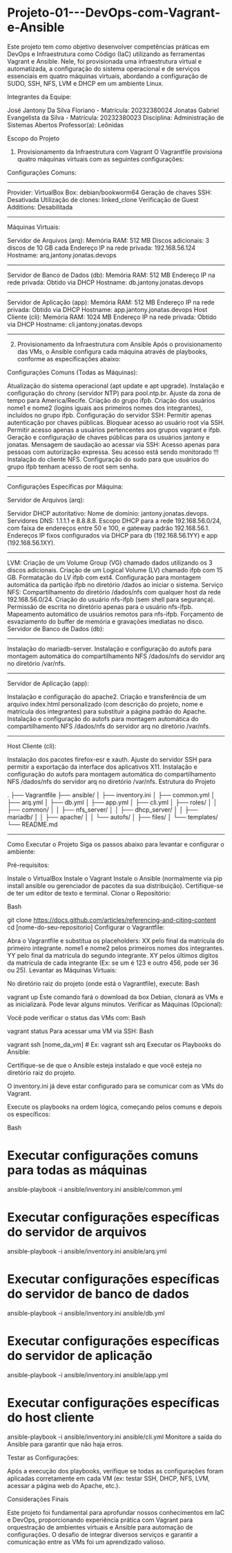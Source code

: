 # Projeto-01---DevOps-com-Vagrant-e-Ansible

Este projeto tem como objetivo desenvolver competências práticas em DevOps e Infraestrutura como Código (IaC) utilizando as ferramentas Vagrant e Ansible. Nele, foi provisionada uma infraestrutura virtual e automatizada, a configuração do sistema operacional e de serviços essenciais em quatro máquinas virtuais, abordando a configuração de SUDO, SSH, NFS, LVM e DHCP em um ambiente Linux.

Integrantes da Equipe:

José Jantony Da Silva Floriano - Matrícula: 20232380024
Jonatas Gabriel Evangelista da Silva - Matrícula: 20232380023
Disciplina: Administração de Sistemas Abertos
Professor(a): Leônidas

Escopo do Projeto
1. Provisionamento da Infraestrutura com Vagrant
O Vagrantfile provisiona quatro máquinas virtuais com as seguintes configurações:

Configurações Comuns:

-------------------------------------

Provider: VirtualBox
Box: debian/bookworm64
Geração de chaves SSH: Desativada
Utilização de clones: linked_clone
Verificação de Guest Additions: Desabilitada

-------------------------------------

Máquinas Virtuais:

Servidor de Arquivos (arq):
Memória RAM: 512 MB
Discos adicionais: 3 discos de 10 GB cada
Endereço IP na rede privada: 192.168.56.124
Hostname: arq.jantony.jonatas.devops

-------------------------------------

Servidor de Banco de Dados (db):
Memória RAM: 512 MB
Endereço IP na rede privada: Obtido via DHCP
Hostname: db.jantony.jonatas.devops

-------------------------------------

Servidor de Aplicação (app):
Memória RAM: 512 MB
Endereço IP na rede privada: Obtido via DHCP
Hostname: app.jantony.jonatas.devops
Host Cliente (cli):
Memória RAM: 1024 MB
Endereço IP na rede privada: Obtido via DHCP
Hostname: cli.jantony.jonatas.devops

--------------------------------------

2. Provisionamento da Infraestrutura com Ansible
Após o provisionamento das VMs, o Ansible configura cada máquina através de playbooks, conforme as especificações abaixo:

Configurações Comuns (Todas as Máquinas):

Atualização do sistema operacional (apt update e apt upgrade).
Instalação e configuração do chrony (servidor NTP) para pool.ntp.br.
Ajuste da zona de tempo para America/Recife.
Criação do grupo ifpb.
Criação dos usuários nome1 e nome2 (logins iguais aos primeiros nomes dos integrantes), incluídos no grupo ifpb.
Configuração do servidor SSH:
Permitir apenas autenticação por chaves públicas.
Bloquear acesso ao usuário root via SSH.
Permitir acesso apenas a usuários pertencentes aos grupos vagrant e ifpb.
Geração e configuração de chaves públicas para os usuários jantony e jonatas.
Mensagem de saudação ao acessar via SSH:
Acesso apenas para pessoas com autorização expressa.
Seu acesso está sendo monitorado !!!
Instalação do cliente NFS.
Configuração do sudo para que usuários do grupo ifpb tenham acesso de root sem senha.

--------------------------------

Configurações Específicas por Máquina:

Servidor de Arquivos (arq):

Servidor DHCP autoritativo:
Nome de domínio: jantony.jonatas.devops.
Servidores DNS: 1.1.1.1 e 8.8.8.8.
Escopo DHCP para a rede 192.168.56.0/24, com faixa de endereços entre 50 e 100, e gateway padrão 192.168.56.1.
Endereços IP fixos configurados via DHCP para db (192.168.56.1YY) e app (192.168.56.1XY).

---------------------------------

LVM:
Criação de um Volume Group (VG) chamado dados utilizando os 3 discos adicionais.
Criação de um Logical Volume (LV) chamado ifpb com 15 GB.
Formatação do LV ifpb com ext4.
Configuração para montagem automática da partição ifpb no diretório /dados ao iniciar o sistema.
Serviço NFS:
Compartilhamento do diretório /dados/nfs com qualquer host da rede 192.168.56.0/24.
Criação do usuário nfs-ifpb (sem shell para segurança).
Permissão de escrita no diretório apenas para o usuário nfs-ifpb.
Mapeamento automático de usuários remotos para nfs-ifpb.
Forçamento de esvaziamento do buffer de memória e gravações imediatas no disco.
Servidor de Banco de Dados (db):

----------------------------------

Instalação do mariadb-server.
Instalação e configuração do autofs para montagem automática do compartilhamento NFS /dados/nfs do servidor arq no diretório /var/nfs.

----------------------------------

Servidor de Aplicação (app):

Instalação e configuração do apache2.
Criação e transferência de um arquivo index.html personalizado (com descrição do projeto, nome e matrícula dos integrantes) para substituir a página padrão do Apache.
Instalação e configuração do autofs para montagem automática do compartilhamento NFS /dados/nfs do servidor arq no diretório /var/nfs.

----------------------------------

Host Cliente (cli):

Instalação dos pacotes firefox-esr e xauth.
Ajuste do servidor SSH para permitir a exportação da interface dos aplicativos X11.
Instalação e configuração do autofs para montagem automática do compartilhamento NFS /dados/nfs do servidor arq no diretório /var/nfs.
Estrutura do Projeto


.
├── Vagrantfile
├── ansible/
│   ├── inventory.ini
│   ├── common.yml
│   ├── arq.yml
│   ├── db.yml
│   ├── app.yml
│   ├── cli.yml
│   ├── roles/
│   │   ├── common/
│   │   ├── nfs_server/
│   │   ├── dhcp_server/
│   │   ├── mariadb/
│   │   ├── apache/
│   │   └── autofs/
│   ├── files/
│   └── templates/
└── README.md


--------------------------------

Como Executar o Projeto
Siga os passos abaixo para levantar e configurar o ambiente:

Pré-requisitos:

Instale o VirtualBox
Instale o Vagrant
Instale o Ansible (normalmente via pip install ansible ou gerenciador de pacotes da sua distribuição).
Certifique-se de ter um editor de texto e terminal.
Clonar o Repositório:

Bash

git clone https://docs.github.com/articles/referencing-and-citing-content
cd [nome-do-seu-repositorio]
Configurar o Vagrantfile:

Abra o Vagrantfile e substitua os placeholders:
XX pelo final da matrícula do primeiro integrante.
nome1 e nome2 pelos primeiros nomes dos integrantes.
YY pelo final da matrícula do segundo integrante.
XY pelos últimos dígitos da matrícula de cada integrante (Ex: se um é 123 e outro 456, pode ser 36 ou 25).
Levantar as Máquinas Virtuais:

No diretório raiz do projeto (onde está o Vagrantfile), execute:
Bash

vagrant up
Este comando fará o download da box Debian, clonará as VMs e as inicializará. Pode levar alguns minutos.
Verificar as Máquinas (Opcional):

Você pode verificar o status das VMs com:
Bash

vagrant status
Para acessar uma VM via SSH:
Bash

vagrant ssh [nome_da_vm] # Ex: vagrant ssh arq
Executar os Playbooks do Ansible:

Certifique-se de que o Ansible esteja instalado e que você esteja no diretório raiz do projeto.

O inventory.ini já deve estar configurado para se comunicar com as VMs do Vagrant.

Execute os playbooks na ordem lógica, começando pelos comuns e depois os específicos:

Bash

# Executar configurações comuns para todas as máquinas
ansible-playbook -i ansible/inventory.ini ansible/common.yml

# Executar configurações específicas do servidor de arquivos
ansible-playbook -i ansible/inventory.ini ansible/arq.yml

# Executar configurações específicas do servidor de banco de dados
ansible-playbook -i ansible/inventory.ini ansible/db.yml

# Executar configurações específicas do servidor de aplicação
ansible-playbook -i ansible/inventory.ini ansible/app.yml

# Executar configurações específicas do host cliente
ansible-playbook -i ansible/inventory.ini ansible/cli.yml
Monitore a saída do Ansible para garantir que não haja erros.

Testar as Configurações:

Após a execução dos playbooks, verifique se todas as configurações foram aplicadas corretamente em cada VM (ex: testar SSH, DHCP, NFS, LVM, acessar a página web do Apache, etc.).


Considerações Finais

Este projeto foi fundamental para aprofundar nossos conhecimentos em IaC e DevOps, proporcionando experiência prática com Vagrant para orquestração de ambientes virtuais e Ansible para automação de configurações. O desafio de integrar diversos serviços e garantir a comunicação entre as VMs foi um aprendizado valioso.
